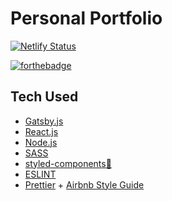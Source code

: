 # Personal Portfolio
[![Netlify Status](https://api.netlify.com/api/v1/badges/6690fb02-7781-47fa-b79a-689b56eebdb2/deploy-status)](https://app.netlify.com/sites/quintonj/deploys)

[![forthebadge](https://forthebadge.com/images/badges/built-with-love.svg)](http://forthebadge.com)

## Tech Used
+ [Gatsby.js](https://www.gatsbyjs.org/)
+ [React.js](https://reactjs.org/)
+ [Node.js](https://nodejs.org/en/)
+ [SASS](https://sass-lang.com/)
+ [styled-components💅](https://www.styled-components.com/)
+ [ESLINT](https://eslint.org/)
+ [Prettier](https://prettier.io/) + [Airbnb Style Guide](https://github.com/airbnb/javascript/tree/master/react)
